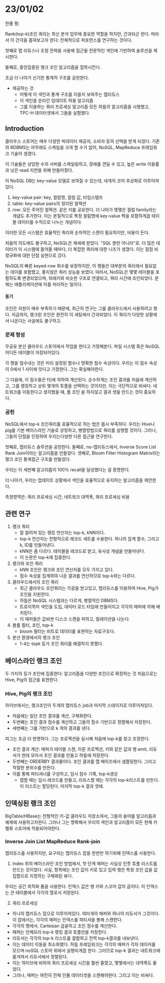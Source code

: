 # 23/01/02
한줄 평:

Rank(top-k)조인 쿼리는 최신 분석 업무에 중요한 역할을 하지만, 간과되곤 한다.
따라서 이 간극을 좁혀보고자 한다: 전체적으로 퍼포먼스를 연구하는 것이다.

첫째로 맵 리듀스나 조정 전략을 사용해 접근될 전문적인 색인에 기반하여 솔루션을 제시한다. 

둘째로, 중앙집중된 랭크 조인 알고리즘을 접목시킨다.

조금 더 나아가 신기한 통계적 구조를 공헌한다. 

- 제공하는 것
  - 어떻게 이 색인과 통계 구조를 지을지 보여주는 맵리듀스
  - 이 색인을 온라인 업데이트 허용 알고리즘
  - 그를 이용하는 쿼리 프로세싱 알고리즘 
모든 하둡의 알고리즘을 시행했고, TPC-H 데이터셋에서 그들을 실험했다. 

## Introduction
클라우스 스토어는 매우 다양한 빅데이터 제공자, 소비자 등의 선택을 받게 되었다. 
기존의 RDBMS는 아무래도 스케일을 크게 할 수가 없어, NoSQL, MapReduce 프레임워크 기술이 생겼다.

이 기술들은 상당한 수의 서버를 스케일링하고, 장애를 견딜 수 있고, 높은 write 이용률과 낮은 read 지연을 위해 만들어졌다.

이 NoSQL DB는 key-value 모델로 보여질 수 있는데, 네개의 코어 추상화로 이루어져있다.
1) key-value pair: key, 컬럼명, 컬럼 값, 타임스탬프
2) table: key-value pairs의 정리된 컬렉션
3) row: 모든 주어진 컬렉션. 같은 키를 공유한다.
더 나아가 몇몇은 컬럼 family라는 개념도 추가한다. 이는 본질적으로 특정 컬럼명에 key-value 짝을 포함하게끔 테이블 데이터를 수직으로 나누는 개념이다.

이러한 모든 시스템은 효율적인 쿼리와 순차적인 스캔이 필요하지만, 비용이 든다. 

처음의 의도에도 불구하고, NoSQL은 재세례 받았다. "SQL 뿐만 아니라"로.
더 많은 데이터가 이 시스템에 들어올 때마다, 더 복잡한 쿼리에 대한 니즈가 생겼다. 
이는 점점 비정규화에 대한 단점 실현으로 갔다. 

NoSQL이 빠른 keyed-row 회수를 보장하지만, 이 행들은 대부분의 쿼리에서 필요없는 데이를 포함했고, 좋지않은 쿼리 성능을 보였다.
따라서, NoSQL은 몇몇 테이블을 포함하도록 변경되었으며, 외래키와 비슷한 구조로 연결되고, 쿼리 시간에 조인되었다. 
문제는 애플리케이션에 이를 처리하는 일이다. 

#### 동기
조인은 자원이 매우 부족하기 때문에, 최근의 연구는 그를 클라우드에서 사용하려고 했다.
지금까지, 랭크된 조인은 완전히 이 세팅에서 간과되었다. 이 쿼리가 다양한 상황에서 나온다는 사실에도 불구하고. 

### 문제 형성
무공유 분산 클라우드 스토어에서 작업을 한다고 가정해본다.
파일 시스템 혹은 NoSQL 어디든 테이블이 저장되어있다. 

각 행을 점수내는 것은 미리 설정된 함수나 명확한 점수 속성이다. 
우리는 이 점수 속성이 0에서 1 사이에 잇다고 가정한다. 그는 확실해야한다. 

그 다음에, 이 점수들은 f()에 의하여 계산된다.
순수하게는 조인 결과를 처음에 계산하고, 그를 랭킹하고 상위 몇개의 튜플을 선택하는 것이지만, 이는 극단적으로 비싸다.
네트워크를 이동한다고 생각했을 때, 풀 조인 을 하지않고 결과 셋을 만드는 것이 중요하다. 

### 공헌
NoSQL에서 top-k 조인쿼리를 효율적으로 하는 법은 몹시 부족하다. 
우리는 Hive나 pig를 기본 베이스라인 기술로 상정하고, 병렬방법으로 쿼리를 실행할 것이다.
그러나, 그들의 단점을 인정하여 우리는다양한 다른 접근을 연구한다. 

첫째로, 맵리듀스 솔루션을 공헌한다.
둘째로, no-맵리듀스에서, Inverse Score List Rank Join이라는 알고리즘을 만들었다. 
셋째로, Bloom Filter Histogram Matrix라는 랭크 조인 통계접근 구조를 만들었다.

우리는 이 세번째 알고리즘이 100% recall을 달성했다는 걸 증명한다. 

더 나아가, 우리는 업데이트 상황에서 색인을 효율적으로 유지하는 알고리즘을 제안한다. 

측정영역은: 쿼리 프로세싱 시간, 네트워크 대역폭, 쿼리 프로세싱 비용

## 관련 연구
1. 랭크 쿼리
   - 잘 알려져 있는 랭킹 연산자는 top-k, kNN이다. 
   - top-k 연산자는 전형적으로 레코드 세트를 수용한다. 하나의 집계 함수, 그리고 k, ID를 만들어낸다.
   - kNN은 좀 다르다. 테이블을 레코드로 받고, 유사성 개념을 만들어낸다. 
   - 이 논문은 top-k에 집중한다. 
2. 랭크와 조인 쿼리
   - kNN 조인은 랭크와 조인 연산자를 모두 가지고 있다. 
   - 점수 속성을 집계하여 나온 결과를 연산하므로 top-k와는 다르다. 
3. 클라우드에서의 조인 쿼리
   - 최근 클라우드 조인쿼리는 각광을 받고있고, 맵리듀스를 이용하여 Hive, Pig가 조인을 지원한다.
   - 하둡은 NoSQL 시스템과는 다르게, 병렬적인 DBMS다.
   - 트로이목마 색인을 도입, 데이터 로드 타임에 만들어지고 각각의 매퍼에 의해 배치된다.
   - 이 매퍼들은 값비싼 디스크 스캔을 피하고, 릴레이션을 나눈다. 
4. 블룸 필터, 조인, top-k
   - bloom 필터는 비트로 데이터를 표현하는 자료구조다. 
5. 분산 환경에서의 랭크 조인
   - 1-4는 topk 등가 조인 쿼리를 해결하지 못했다.
   

## 베이스라인 랭크 조인
두 가지의 등가 조인에 집중한다: 알고리즘을 다양한 조인으로 확장하는 것
처음으로는 Hive, Pig의 접근을 표현한다. 

### Hive, Pig의 랭크 조인
하이브에서는, 랭크조인이 두개의 맵리듀스 job과 마지막 스테이지로 이루어져있다. 
- 처음에는 일단 조인 결과를 계산, 구체화한다. 
- 두번째는 조인 결과 점수를 계산하고 그들의 점수 기반으로 정렬해서 저장한다. 
- 세번째는 그를 기반으로 k 개의 결과를 낸다.

피그는 조금 더 현명하다. 그는 프로젝션을 실시해 처음에 top-k를 찾고 조정한다. 
- 조인 결과 계산: 매퍼가 테이블 스캔, 이른 프로젝션, 키와 같은 값과 행 emit, 리듀서가 한데 모아서 조인 결과를 만들고 하둡에 저장한다. 
- 두번째는 ORDERBY 결과물이다. 조인 결과를 맵 페이즈에서 샘플링한다. 그리고 적절한 분위수를 만든다.
- 이를 통해 파티셔너를 구성하고, 임시 점수 기록, top-k생성
  - 맵할 때는 임시 레코드를 만들고, 리듀스할 때는 각각의 top-k리스트를 만든다. 이 리스트는 할당된다. 마지막 top-k 결과 셋에.

## 인덱싱된 랭크 조인

BigTable/HBase는 전형적인 키-값 클라우드 저장소여서, 그들의 용어를 알고리즘과 예제에 사용하고자한다. 
그러나 그는 명확해서 우리의 색인과 알고리즘이 모든 현재 키밸류 스토어에 적용되어야한다. 

### Inverse Join List MapReduce Rank-join
맵리듀스를 사용하지만, 요구되는 맵리듀스 잡을 한번만 하기위해 인덱스를 사용한다. 
1. Index
위의 베이스라인 조인 방법에서, 첫 단계 매퍼는 사실상 인풋 튜플 리스트를 만드는 것이었다.
사실, 항목에는 조인 값이 키로 있고 입력 행은 특정 조인 값을 값 집합으로 지정하는 구체화된 뷰다.

우리는 공간 최적화 폼을 사용한다. 인덱스 값은 행 키와 스코어 값의 곱이다. 
이 인덱스는 큰 테이블에서 각각의 열로서 저장된다.

2. 쿼리 프로세싱
- 하나의 맵리듀스 잡으로 이루어져있다. 여러개의 매퍼와 하나의 리듀서가 그것이다. 이 잡에서는, 각각의 매퍼는 인덱스를 파티셔을 통해 스캔한다. 
- 각각의 행에서, Cartesian 곱을하고 조인 점수를 계산한다. 
- 매퍼는 인메모리 top-k 랭킹 결과 튜플만을 저장한다. 
- 리듀서는 각각의 top-k 리스트를 결합하고 전역 top-k결과를 내보낸다. 
- 이는 데이터 이동을 최소화했다. 하둡 프레임워크는 각각의 매퍼가 각자 데이커를 모으며 noSQL 스토어 위에서 실행되게끔 한다. 그러므로 top-k 결과는 네트워크에 옮겨져서 리듀서에서 정렬된다. 
- 이는 하이브에 비하여 쿼리 프로세싱 시간을 훨씬 줄였고, 몇몇에서는 대역폭도 줄었다.
- 그러나, 매퍼는 여전히 전체 인품 데이터셋을 스캔해야한다. 그리고 이는 비싸다. 

